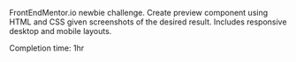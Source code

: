 FrontEndMentor.io newbie challenge. Create preview component using HTML and CSS given screenshots of the desired result. Includes responsive desktop and mobile layouts.

Completion time: 1hr
